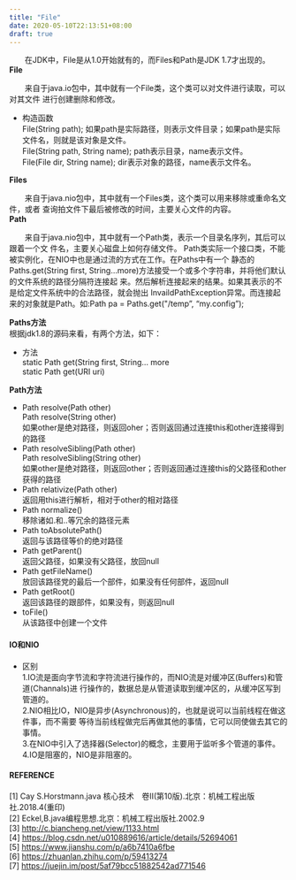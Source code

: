 ```yaml
---
title: "File"
date: 2020-05-10T22:13:51+08:00
draft: true
---
```



&emsp;&emsp;在JDK中，File是从1.0开始就有的，而Files和Path是JDK 1.7才出现的。　　　  
**File**

&emsp;&emsp;来自于java.io包中，其中就有一个File类，这个类可以对文件进行读取，可以对其文件 进行创建删除和修改。　　
* 构造函数  
    File(String path); 如果path是实际路径，则表示文件目录；如果path是实际文件名，则就是该对象是文件。  
    File(String path, String name); path表示目录，name表示文件。   
    File(File dir, String name); dir表示对象的路径，name表示文件名。　　　
  

**Files**

&emsp;&emsp;来自于java.nio包中，其中就有一个Files类，这个类可以用来移除或重命名文件，或者 查询拍文件下最后被修改的时间，主要关心文件的内容。　
　　　　　
**Path**

&emsp;&emsp;来自于java.nio包中，其中就有一个Path类，表示一个目录名序列，其后可以跟着一个文 件名，主要关心磁盘上如何存储文件。
Path类实际一个接口类，不能被实例化，在NIO中也是通过流的方式在工作。在Paths中有一个 静态的Paths.get(String first, String...more)方法接受一个或多个字符串，并将他们默认的文件系统的路径分隔符连接起 来。然后解析连接起来的结果。如果其表示的不是给定文件系统中的合法路径，就会抛出 InvaildPathException异常。而连接起来的对象就是Path。如:Path pa = Paths.get("/temp”, “my.config”);

**Paths方法**  
    根据jdk1.8的源码来看，有两个方法，如下：

* 方法  
static Path get(String first, String… more  
static Path get(URI uri)

**Path方法**

 * Path resolve(Path other)   
   Path resolve(String other)   
   如果other是绝对路径，则返回oher；否则返回通过连接this和other连接得到的路径   
 * Path resolveSibling(Path other)   
   Path resolveSibling(String other)   
   如果other是绝对路径，则返回other；否则返回通过连接this的父路径和other获得的路径    
 * Path relativize(Path other)   
   返回用this进行解析，相对于other的相对路径   
 * Path normalize()     
   移除诸如.和..等冗余的路径元素    
 * Path toAbsolutePath()     
   返回与该路径等价的绝对路径   
 * Path getParent()    
   返回父路径，如果没有父路径，放回null　　　
 * Path getFileName()   
   放回该路径党的最后一个部件，如果没有任何部件，返回null　　　
 * Path getRoot()   
   返回该路径的跟部件，如果没有，则返回null　　　
 * toFile()   
   从该路径中创建一个文件  

#### IO和NIO

* 区别  
    1.IO流是面向字节流和字符流进行操作的，而NIO流是对缓冲区(Buffers)和管道(Channals)进 行操作的，数据总是从管道读取到缓冲区的，从缓冲区写到管道的。  
    2.NIO相比IO，NIO是异步(Asynchronous)的，也就是说可以当前线程在做这件事，而不需要 等待当前线程做完后再做其他的事情，它可以同使做去其它的事情。  
    3.在NIO中引入了选择器(Selector)的概念，主要用于监听多个管道的事件。  
    4.IO是阻塞的，NIO是非阻塞的。  

#### REFERENCE

[1] Cay S.Horstmann.java 核心技术　卷II(第10版).北京：机械工程出版社.2018.4(重印)  
[2] Eckel,B.java编程思想.北京：机械工程出版社.2002.9  
[3] http://c.biancheng.net/view/1133.html  
[4] https://blog.csdn.net/u010889616/article/details/52694061  
[5] https://www.jianshu.com/p/a6b7410a6fbe  
[6] https://zhuanlan.zhihu.com/p/59413274  
[7] https://juejin.im/post/5af79bcc51882542ad771546  

